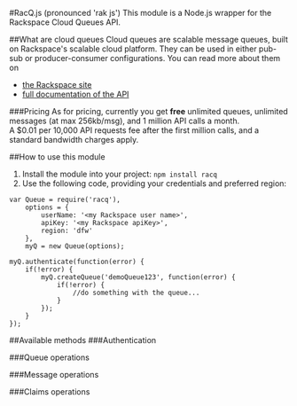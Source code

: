#RacQ.js (pronounced 'rak js')
This module is a Node.js wrapper for the Rackspace Cloud Queues API.

##What are cloud queues
Cloud queues are scalable message queues, built on Rackspace's scalable cloud platform. They can be used in either pub-sub or producer-consumer configurations. You can read more about them on  
* [the Rackspace site](http://www.rackspace.com/cloud/queues/)
* [full documentation of the API](http://docs.rackspace.com/queues/api/v1.0/cq-devguide/content/overview.html) 

###Pricing
As for pricing, currently you get **free** unlimited queues, unlimited messages (at max 256kb/msg), and 1 million API calls a month.  
A $0.01 per 10,000 API requests fee after the first million calls, and a standard bandwidth charges apply.

##How to use this module
1. Install the module into your project:
`npm install racq`
2. Use the following code, providing your credentials and preferred region:
```
var Queue = require('racq'),
	options = {
		userName: '<my Rackspace user name>',
		apiKey: '<my Rackspace apiKey>',
		region: 'dfw'
	},
	myQ = new Queue(options);

myQ.authenticate(function(error) {
	if(!error) {
		myQ.createQueue('demoQueue123', function(error) {
			if(!error) {
				//do something with the queue...
			}
		});
	}
});
```

##Available methods
###Authentication

###Queue operations

###Message operations

###Claims operations
